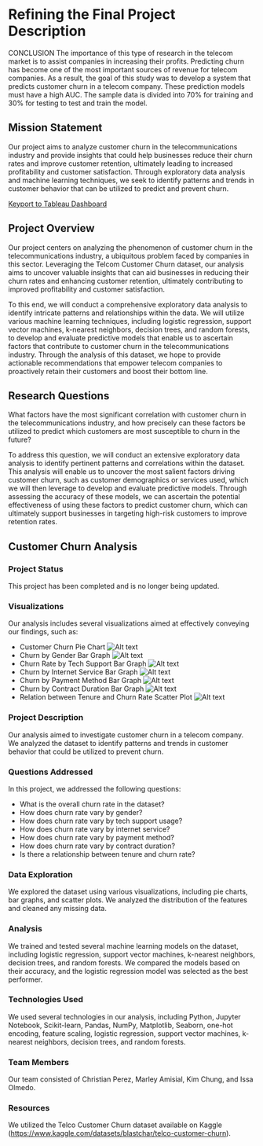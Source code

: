# Refining the Final Project Description

CONCLUSION
The importance of this type of research in the telecom market is to assist companies in increasing their profits.
Predicting churn has become one of the most important sources of revenue for telecom companies.
As a result, the goal of this study was to develop a system that predicts customer churn in a telecom company.
These prediction models must have a high AUC. The sample data is divided into 70% for training and 30% for testing to test and train the model.



## Mission Statement

Our project aims to analyze customer churn in the telecommunications industry and provide insights that could help businesses reduce their churn rates and improve customer retention, ultimately leading to increased profitability and customer satisfaction. Through exploratory data analysis and machine learning techniques, we seek to identify patterns and trends in customer behavior that can be utilized to predict and prevent churn.

[Keyport to Tableau Dashboard](https://public.tableau.com/views/TelcomCustomerChurn_16778056675880/MultipleLinesvsChurn?:language=en-US&publish=yes&:display_count=n&:origin=viz_share_link)

## Project Overview

Our project centers on analyzing the phenomenon of customer churn in the telecommunications industry, a ubiquitous problem faced by companies in this sector. Leveraging the Telcom Customer Churn dataset, our analysis aims to uncover valuable insights that can aid businesses in reducing their churn rates and enhancing customer retention, ultimately contributing to improved profitability and customer satisfaction.

To this end, we will conduct a comprehensive exploratory data analysis to identify intricate patterns and relationships within the data. We will utilize various machine learning techniques, including logistic regression, support vector machines, k-nearest neighbors, decision trees, and random forests, to develop and evaluate predictive models that enable us to ascertain factors that contribute to customer churn in the telecommunications industry. Through the analysis of this dataset, we hope to provide actionable recommendations that empower telecom companies to proactively retain their customers and boost their bottom line.

## Research Questions

What factors have the most significant correlation with customer churn in the telecommunications industry, and how precisely can these factors be utilized to predict which customers are most susceptible to churn in the future?

To address this question, we will conduct an extensive exploratory data analysis to identify pertinent patterns and correlations within the dataset. This analysis will enable us to uncover the most salient factors driving customer churn, such as customer demographics or services used, which we will then leverage to develop and evaluate predictive models. Through assessing the accuracy of these models, we can ascertain the potential effectiveness of using these factors to predict customer churn, which can ultimately support businesses in targeting high-risk customers to improve retention rates.

## Customer Churn Analysis

### Project Status

This project has been completed and is no longer being updated.

### Visualizations

Our analysis includes several visualizations aimed at effectively conveying our findings, such as:

- Customer Churn Pie Chart
![Alt text](Images/Customer_Churn.PNG)
- Churn by Gender Bar Graph
![Alt text](Images/Churn_Rate_by_Gender.PNG)
- Churn Rate by Tech Support Bar Graph
![Alt text](Images/Churn_Rate_by_techSupport.PNG)
- Churn by Internet Service Bar Graph
![Alt text](Images/Churn_Rate_by_internetService.PNG)
- Churn by Payment Method Bar Graph
![Alt text](Images/Churn_Rate_by_paymentMethod.PNG)
- Churn by Contract Duration Bar Graph
![Alt text](Images/Churn_Rate_by_contractDuration.PNG)
- Relation between Tenure and Churn Rate Scatter Plot
![Alt text](Images/Relation_Between_Tenure_and_churnRate.PNG)

### Project Description

Our analysis aimed to investigate customer churn in a telecom company. We analyzed the dataset to identify patterns and trends in customer behavior that could be utilized to prevent churn.

### Questions Addressed

In this project, we addressed the following questions:

- What is the overall churn rate in the dataset?
- How does churn rate vary by gender?
- How does churn rate vary by tech support usage?
- How does churn rate vary by internet service?
- How does churn rate vary by payment method?
- How does churn rate vary by contract duration?
- Is there a relationship between tenure and churn rate?

### Data Exploration

We explored the dataset using various visualizations, including pie charts, bar graphs, and scatter plots. We analyzed the distribution of the features and cleaned any missing data.

### Analysis

We trained and tested several machine learning models on the dataset, including logistic regression, support vector machines, k-nearest neighbors, decision trees, and random forests. We compared the models based on their accuracy, and the logistic regression model was selected as the best performer.

### Technologies Used

We used several technologies in our analysis, including Python, Jupyter Notebook, Scikit-learn, Pandas, NumPy, Matplotlib, Seaborn, one-hot encoding, feature scaling, logistic regression, support vector machines, k-nearest neighbors, decision trees, and random forests.

### Team Members

Our team consisted of Christian Perez, Marley Amisial, Kim Chung, and Issa Olmedo.

### Resources

We utilized the Telco Customer Churn dataset available on Kaggle (https://www.kaggle.com/datasets/blastchar/telco-customer-churn).

